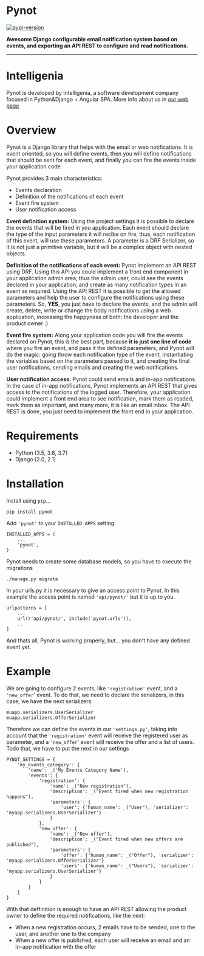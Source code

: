 # Pynot

[![pypi-version]][pypi]

**Awesome Django configurable email notification system based on events,
and exporting an API REST to configure and read notifications.**

---

# Intelligenia

Pynot is developed by Intelligenia, a software development company
focused in Python&Django + Angular SPA. More info about us in [our web page][intelligenia-web]

# Overview

Pynot is a Django library that helps with the email or web notifications. It is event oriented,
so you will define events, then you will define notifications that should be sent for each event,
and finally you can fire the events inside your application code

Pynot provides 3 main characteristics:

* Events declaration
* Definition of the notifications of each event
* Event fire system
* User notification access

**Event definition system:** Using the project settings it is possible to declare
the events that will be fired in you application. Each event should declare the type of the input
parameters it will recibe on fire, thus, each notification of this event, will use these
parameters. A parameter is a DRF Serializer, so it is not just a primitive variable,
but it will be a complex object with nested objects.

**Definition of the notifications of each event:** Pynot implement an API REST using DRF.
Using this API you could implement a front end component in your application admin area, thus
the admin user, could see the events declared in your application, and create as many notification
types in an event as required. Using the API REST it is possible to get the allowed parameters
and help the user to configure the notifications using these parameters. So, **YES**, you just
have to declare the events, and the admin will create, delete, write or change the body notifications
using a web application, increasing the happyness of both: the developer and the product owner :)

**Event fire system:** Along your application code you will fire the events declared on Pynot,
this is the best part, because **it is just one line of code** where you fire an event,
and pass it the defined parameters, and Pynot will do the magic: going throw each notification type
of the event, instantiating the variables based on the parameters passed to it, and creating the
final user notifications, sending emails and creating the web notifications.

**User notification access:** Pynot could send emails and in-app notifications. In the case of in-app
notifications, Pynot implements an API REST that gives access to the notifications of the logged user.
Therefore, your application could implement a front end area to see notification, mark them as readed,
mark them as important, and many more, it is like an email inbox. The API REST is done, you just
need to implement the front end in your application.

# Requirements

* Python (3.5, 3.6, 3.7)
* Django (2.0, 2.1)

# Installation

Install using `pip`...

    pip install pynot

Add `'pynot'` to your `INSTALLED_APPS` setting.

    INSTALLED_APPS = (
        ...
        'pynot',
    )

Pynot needs to create some database models, so you have to execute the migrations

    ./manage.py migrate

In your urls.py it is necessary to give an access point to Pynot. In this example the access
point is named `'api/pynot/'` but it is up to you.

    urlpatterns = [
        ...
        url(r'api/pynot/', include('pynot.urls')),
        ...
    ]

And thats all, Pynot is working properly, but... you don't have any defined event yet.

# Example

We are going to configure 2 events, like `'registration'` event, and a `'new_offer`' event.
To do that, we need to declare the serializers, in this case, we have the next serializers:

    muapp.serializers.UserSerializer
    muapp.serializers.OfferSerializer

Therefore we can define the events in our `'settings.py'`, taking into account that the
`'registration'` event will receive the registered user as parameter, and a `'new_offer`' event
will receive the offer and a list of users. Todo that, we have to put the next in our settings

    PYNOT_SETTINGS = {
        'my_events_category': {
            'name': _('My Events Category Name'),
            'events': {
                'registration': {
                    'name': _("New registration"),
                    'description': _("Event fired when new registration happens"),
                    'parameters': {
                        'user': {'human_name': _("User"), 'serializer': 'myapp.serializers.UserSerializer'}
                    }
                },
                'new_offer': {
                    'name': _("New offer"),
                    'description': _("Event fired when new offers are published"),
                    'parameters': {
                        'offer': {'human_name': _("Offer"), 'serializer': 'myapp.serializers.OfferSerializer'}
                        'users': {'human_name': _("Users"), 'serializer': 'myapp.serializers.UserSerializer'}
                    }
                }
            }
        }
    }

With that deffinition is enough to have an API REST allowing the product owner to define the
required notifications, like the next:

* When a new registration occurs, 2 emails have to be sended, one to the user, and another one to
the company
* When a new offer is published, each user will receive an email and an in-app notification
with the offer


[pypi-version]: https://img.shields.io/pypi/v/pynot.svg
[pypi]: https://pypi.org/project/pynot/
[intelligenia-web]: https://www.intelligenia.us
